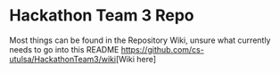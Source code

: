 # Hackathon Team 3 Repo

Most things can be found in the Repository Wiki, unsure what currently needs to go into this README
<https://github.com/cs-utulsa/HackathonTeam3/wiki>[Wiki here]
